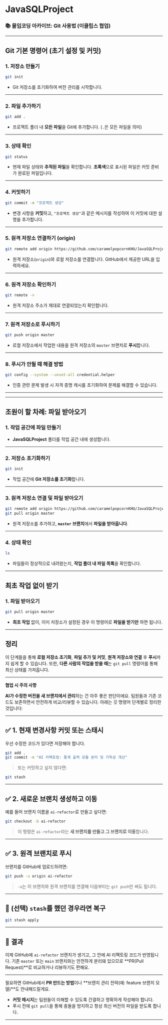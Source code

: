 # JavaSQLProject

### 📚 **몰입코딩 아카이브**: **Git 사용법** (이클립스 협업)

---

## **Git 기본 명령어** (초기 설정 및 커밋)

### 1. **저장소 만들기**

```bash
git init
```

* Git 저장소를 초기화하여 버전 관리를 시작합니다.

---

### 2. **파일 추가하기**

```bash
git add .
```

* 프로젝트 폴더 내 **모든 파일**을 Git에 추가합니다. (`.`은 모든 파일을 의미)

---

### 3. **상태 확인**

```bash
git status
```

* 현재 파일 상태와 **추적된 파일**을 확인합니다. **초록색**으로 표시된 파일은 커밋 준비가 완료된 파일입니다.

---

### 4. **커밋하기**

```bash
git commit -m "프로젝트 생성"
```

* 변경 사항을 **커밋**하고, `"프로젝트 생성"`과 같은 메시지를 작성하여 이 커밋에 대한 설명을 추가합니다.

---

### 5. **원격 저장소 연결하기 (origin)**

```bash
git remote add origin https://github.com/caramelpopcornKHU/JavaSQLProject.git
```

* 원격 저장소(`origin`)와 로컬 저장소를 연결합니다. GitHub에서 제공한 URL을 입력하세요.

---

### 6. **원격 저장소 확인하기**

```bash
git remote -v
```

* 원격 저장소 주소가 제대로 연결되었는지 확인합니다.

---

### 7. **원격 저장소로 푸시하기**

```bash
git push origin master
```

* 로컬 저장소에서 작업한 내용을 원격 저장소의 `master` 브랜치로 **푸시**합니다.

---

### 8. **푸시가 안될 때 해결 방법**

```bash
git config --system --unset-all credential.helper
```

* 인증 관련 문제 발생 시 자격 증명 캐시를 초기화하여 문제를 해결할 수 있습니다.

---

---

## **조원이 할 차례: 파일 받아오기**

### 1. **작업 공간에 파일 만들기**

* **JavaSQLProject** 폴더를 작업 공간 내에 생성합니다.

---

### 2. **저장소 초기화하기**

```bash
git init
```

* 작업 공간에 **Git 저장소를 초기화**합니다.

---

### 3. **원격 저장소 연결 및 파일 받아오기**

```bash
git remote add origin https://github.com/caramelpopcornKHU/JavaSQLProject.git
git pull origin master
```

* 원격 저장소를 추가하고, **`master` 브랜치**에서 **파일을 받아옵니다**.

---

### 4. **상태 확인**

```bash
ls
```

* 파일들이 정상적으로 내려왔는지, **작업 폴더 내 파일 목록**을 확인합니다.

---

## **최초 작업 없이 받기**

### 1. **파일 받아오기**

```bash
git pull origin master
```

* **최초 작업** 없이, 이미 저장소가 설정된 경우 이 명령어로 **파일을 받기만** 하면 됩니다.

---

## **정리**

이 단계들을 통해 **로컬 저장소 초기화**, **파일 추가 및 커밋**, **원격 저장소와 연결** 후 **푸시**까지 쉽게 할 수 있습니다. 또한, **다른 사람의 작업을 받을 때**는 `git pull` 명령어를 통해 최신 상태를 가져옵니다.

---

**협업 시 주의 사항**


 **AI가 수정한 버전을 새 브랜치에서 관리**하는 건 아주 좋은 판단이에요. 팀원들과 기존 코드도 보존하면서 안전하게 비교/리뷰할 수 있습니다. 아래는 깃 명령어 단계별로 정리한 것입니다:

---

## ✅ 1. 현재 변경사항 커밋 또는 스태시

우선 수정한 코드가 있다면 저장해야 합니다.

```bash
git add .
git commit -m "AI 리팩토링: 통계 출력 모듈 분리 및 가독성 개선"
```

> 또는 커밋하고 싶지 않다면:

```bash
git stash
```

---

## ✅ 2. 새로운 브랜치 생성하고 이동

예를 들어 브랜치 이름을 `ai-refactor`로 만들고 싶다면:

```bash
git checkout -b ai-refactor
```

> 이 명령은 `ai-refactor`라는 **새 브랜치를 만들고 그 브랜치로 이동**합니다.

---

## ✅ 3. 원격 브랜치로 푸시

브랜치를 GitHub에 업로드하려면:

```bash
git push -u origin ai-refactor
```

> `-u`는 이 브랜치와 원격 브랜치를 연결해 다음부터는 `git push`만 써도 됩니다.

---

## 🔄 (선택) `stash`를 했던 경우라면 복구

```bash
git stash apply
```

---

## 🎉 결과

이제 GitHub에 `ai-refactor` 브랜치가 생기고, 그 안에 AI 리팩토링 코드가 반영됩니다.
기존 `master` 또는 `main` 브랜치와는 안전하게 분리돼 있으므로 \*\*PR(Pull Request)\*\*로 비교하거나 리뷰하기도 편해요.

---

필요하면 GitHub에서 **PR 만드는 방법**이나 \*\*브랜치 관리 전략(예: feature 브랜치 모델)\*\*도 안내해드릴게요.





* **커밋 메시지**는 팀원들이 이해할 수 있도록 간결하고 명확하게 작성해야 합니다.
* 푸시 전에 `git pull`을 통해 충돌을 방지하고 항상 최신 버전의 파일을 받도록 합니다.

---
